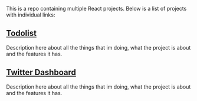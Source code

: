 This is a repo containing multiple React projects. Below is a list of projects with individual links:
## [Todolist](https://github.com/stelisevil/react-project/tree/master/src/projects/TodoList)
Description here about all the things that im doing, what the project is about and the features it has.
## [Twitter Dashboard](https://github.com/stelisevil/react-project/tree/master/src/projects/TwitterDashboard)
Description here about all the things that im doing, what the project is about and the features it has.
